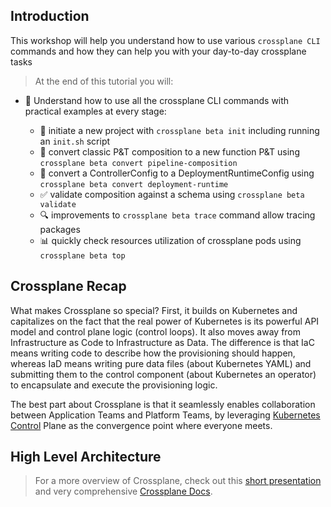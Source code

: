 ## Introduction

<!-- TODO:(piotr1215) add back link to blog when ready --> 
This workshop will help you understand how to use various `crossplane CLI`
commands and how they can help you with your day-to-day crossplane tasks

> At the end of this tutorial you will:

- 🦉 Understand how to use all the crossplane CLI commands with practical
  examples at every stage:

  - 🚀 initiate a new project with `crossplane beta init` including running an
    `init.sh` script
  - 🔄 convert classic P&T composition to a new function P&T using `crossplane beta convert pipeline-composition`
  - 🔀 convert a ControllerConfig to a DeploymentRuntimeConfig using `crossplane beta convert deployment-runtime`
  - ✅ validate composition against a schema using `crossplane beta validate`
  - 🔍 improvements to `crossplane beta trace` command allow tracing packages
  - 📊 quickly check resources utilization of crossplane pods using `crossplane beta top`

## Crossplane Recap

What makes Crossplane so special? First, it builds on Kubernetes and capitalizes
on the fact that the real power of Kubernetes is its powerful API model and
control plane logic (control loops). It also moves away from Infrastructure as
Code to Infrastructure as Data. The difference is that IaC means writing code to
describe how the provisioning should happen, whereas IaD means writing pure data
files (about Kubernetes YAML) and submitting them to the control
component (about Kubernetes an operator) to encapsulate and execute the
provisioning logic.

The best part about Crossplane is that it seamlessly enables collaboration
between Application Teams and Platform Teams, by leveraging
[Kubernetes Control](https://containerjournal.com/kubeconcnc/kubernetes-true-superpower-is-its-control-plane/)
Plane as the convergence point where everyone meets.

## High Level Architecture

> For a more overview of Crossplane, check out this
> [short presentation](https://slides.com/decoder/crossplane) and very
> comprehensive [Crossplane Docs](https://crossplane.io/docs/).
